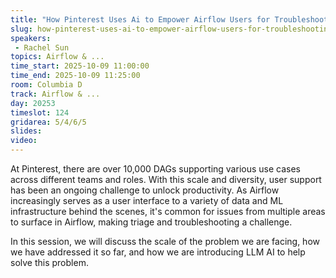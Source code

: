 ```yaml
---
title: "How Pinterest Uses Ai to Empower Airflow Users for Troubleshooting"
slug: how-pinterest-uses-ai-to-empower-airflow-users-for-troubleshooting
speakers:
 - Rachel Sun
topics: Airflow & ...
time_start: 2025-10-09 11:00:00
time_end: 2025-10-09 11:25:00
room: Columbia D
track: Airflow & ...
day: 20253
timeslot: 124
gridarea: 5/4/6/5
slides:
video:
---
```


At Pinterest, there are over 10,000 DAGs supporting various use cases across different teams and roles. With this scale and diversity, user support has been an ongoing challenge to unlock productivity. As Airflow increasingly serves as a user interface to a variety of data and ML infrastructure behind the scenes, it's common for issues from multiple areas to surface in Airflow, making triage and troubleshooting a challenge.

In this session, we will discuss the scale of the problem we are facing, how we have addressed it so far, and how we are introducing LLM AI to help solve this problem.